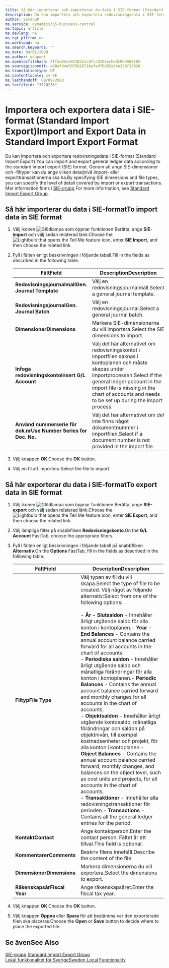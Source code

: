 ```yaml
---
title: Så här importerar och exporterar du data i SIE-format (Standard Import Export)
description: Du kan importera och exportera redovisningsdata i SIE-format (Standard Import Export).
author: SorenGP
ms.service: dynamics365-business-central
ms.topic: article
ms.devlang: na
ms.tgt_pltfrm: na
ms.workload: na
ms.search.keywords: ''
ms.date: 04/01/2020
ms.author: edupont
ms.openlocfilehash: 8ffaa84ce02382a1cdfcc01b3ecb8dc8b4504502
ms.sourcegitcommit: a80afd4e5075018716efad76d82a54e158f1392d
ms.translationtype: HT
ms.contentlocale: sv-SE
ms.lasthandoff: 09/09/2020
ms.locfileid: "3778236"
---
```

# <a name="import-and-export-data-in-standard-import-export-format"></a><span data-ttu-id="f7dce-103">Importera och exportera data i SIE-format (Standard Import Export)</span><span class="sxs-lookup"><span data-stu-id="f7dce-103">Import and Export Data in Standard Import Export Format</span></span>
<span data-ttu-id="f7dce-104">Du kan importera och exportera redovisningsdata i SIE-format (Standard Import Export).</span><span class="sxs-lookup"><span data-stu-id="f7dce-104">You can import and export general ledger data according to the standard import export (SIE) format.</span></span> <span data-ttu-id="f7dce-105">Genom att ange SIE-dimensioner och -filtyper kan du ange vilken detaljnivå import- eller exporttransaktionerna ska ha.</span><span class="sxs-lookup"><span data-stu-id="f7dce-105">By specifying SIE dimensions and file types, you can specify the level of detail covered by import or export transactions.</span></span> <span data-ttu-id="f7dce-106">Mer information finns i [SIE-grupp](https://go.microsoft.com/fwlink/?LinkID=164870&clcid=0x41d).</span><span class="sxs-lookup"><span data-stu-id="f7dce-106">For more information, see [Standard Import Export Group](https://go.microsoft.com/fwlink/?LinkID=164870&clcid=0x41d).</span></span>  

## <a name="to-import-data-in-sie-format"></a><span data-ttu-id="f7dce-107">Så här importerar du data i SIE-format</span><span class="sxs-lookup"><span data-stu-id="f7dce-107">To import data in SIE format</span></span>  

1.  <span data-ttu-id="f7dce-108">Välj ikonen ![Glödlampa som öppnar funktionen Berätta](../../media/ui-search/search_small.png "Berätta vad du vill göra"), ange **SIE-import** och välj sedan relaterad länk.</span><span class="sxs-lookup"><span data-stu-id="f7dce-108">Choose the ![Lightbulb that opens the Tell Me feature](../../media/ui-search/search_small.png "Tell me what you want to do") icon, enter **SIE Import**, and then choose the related link.</span></span>  
2.  <span data-ttu-id="f7dce-109">Fyll i fälten enligt beskrivningen i följande tabell.</span><span class="sxs-lookup"><span data-stu-id="f7dce-109">Fill in the fields as described in the following table.</span></span>  

    |<span data-ttu-id="f7dce-110">Fält</span><span class="sxs-lookup"><span data-stu-id="f7dce-110">Field</span></span>|<span data-ttu-id="f7dce-111">Description</span><span class="sxs-lookup"><span data-stu-id="f7dce-111">Description</span></span>|  
    |---------------------------------|---------------------------------------|  
    |<span data-ttu-id="f7dce-112">**Redovisningsjournalmall**</span><span class="sxs-lookup"><span data-stu-id="f7dce-112">**Gen. Journal Template**</span></span>|<span data-ttu-id="f7dce-113">Välj en redovisningsjournalmall.</span><span class="sxs-lookup"><span data-stu-id="f7dce-113">Select a general journal template.</span></span>|  
    |<span data-ttu-id="f7dce-114">**Redovisningsjournal**</span><span class="sxs-lookup"><span data-stu-id="f7dce-114">**Gen. Journal Batch**</span></span>|<span data-ttu-id="f7dce-115">Välj en redovisningsjournal.</span><span class="sxs-lookup"><span data-stu-id="f7dce-115">Select a general journal batch.</span></span>|  
    |<span data-ttu-id="f7dce-116">**Dimensioner**</span><span class="sxs-lookup"><span data-stu-id="f7dce-116">**Dimensions**</span></span>|<span data-ttu-id="f7dce-117">Markera SIE-dimensionerna du vill importera.</span><span class="sxs-lookup"><span data-stu-id="f7dce-117">Select the SIE dimensions to import.</span></span>|  
    |<span data-ttu-id="f7dce-118">**Infoga redovisningskonto**</span><span class="sxs-lookup"><span data-stu-id="f7dce-118">**Insert G/L Account**</span></span>|<span data-ttu-id="f7dce-119">Välj det här alternativet om redovisningskontot i importfilen saknas i kontoplanen och måste skapas under importprocessen.</span><span class="sxs-lookup"><span data-stu-id="f7dce-119">Select if the general ledger account in the import file is missing in the chart of accounts and needs to be set up during the import process.</span></span>|  
    |<span data-ttu-id="f7dce-120">**Använd nummerserie för dok.nr**</span><span class="sxs-lookup"><span data-stu-id="f7dce-120">**Use Number Series for Doc. No.**</span></span>|<span data-ttu-id="f7dce-121">Välj det här alternativet om det inte finns något dokumentnummer i importfilen.</span><span class="sxs-lookup"><span data-stu-id="f7dce-121">Select if a document number is not provided in the import file.</span></span>|  

3. <span data-ttu-id="f7dce-122">Välj knappen **OK**.</span><span class="sxs-lookup"><span data-stu-id="f7dce-122">Choose the **OK** button.</span></span>
4. <span data-ttu-id="f7dce-123">Välj en fil att importera.</span><span class="sxs-lookup"><span data-stu-id="f7dce-123">Select the file to import.</span></span>  

## <a name="to-export-data-in-sie-format"></a><span data-ttu-id="f7dce-124">Så här exporterar du data i SIE-format</span><span class="sxs-lookup"><span data-stu-id="f7dce-124">To export data in SIE format</span></span>  

1.  <span data-ttu-id="f7dce-125">Välj ikonen ![Glödlampa som öppnar funktionen Berätta](../../media/ui-search/search_small.png "Berätta vad du vill göra"), ange **SIE-export** och välj sedan relaterad länk.</span><span class="sxs-lookup"><span data-stu-id="f7dce-125">Choose the ![Lightbulb that opens the Tell Me feature](../../media/ui-search/search_small.png "Tell me what you want to do") icon, enter **SIE Export**, and then choose the related link.</span></span>  
2.  <span data-ttu-id="f7dce-126">Välj lämpliga filter på snabbfliken **Redovisningskonto**.</span><span class="sxs-lookup"><span data-stu-id="f7dce-126">On the **G/L Account** FastTab, choose the appropriate filters.</span></span>  
3.  <span data-ttu-id="f7dce-127">Fyll i fälten enligt beskrivningen i följande tabell på snabbfliken **Alternativ**.</span><span class="sxs-lookup"><span data-stu-id="f7dce-127">On the **Options** FastTab, fill in the fields as described in the following table.</span></span>  

    |<span data-ttu-id="f7dce-128">Fält</span><span class="sxs-lookup"><span data-stu-id="f7dce-128">Field</span></span>|<span data-ttu-id="f7dce-129">Description</span><span class="sxs-lookup"><span data-stu-id="f7dce-129">Description</span></span>|  
    |---------------------------------|---------------------------------------|  
    |<span data-ttu-id="f7dce-130">**Filtyp**</span><span class="sxs-lookup"><span data-stu-id="f7dce-130">**File Type**</span></span>|<span data-ttu-id="f7dce-131">Välj typen av fil du vill skapa.</span><span class="sxs-lookup"><span data-stu-id="f7dce-131">Select the type of file to be created.</span></span> <span data-ttu-id="f7dce-132">Välj något av följande alternativ:</span><span class="sxs-lookup"><span data-stu-id="f7dce-132">Select from one of the following options:</span></span><br /><br /> <span data-ttu-id="f7dce-133">-   **År - Slutsaldon** - Innehåller årligt utgående saldo för alla konton i kontoplanen.</span><span class="sxs-lookup"><span data-stu-id="f7dce-133">-   **Year - End Balances** - Contains the annual account balance carried forward for all accounts in the chart of accounts.</span></span><br /><span data-ttu-id="f7dce-134">-   **Periodiska saldon** - Innehåller årligt utgående saldo och månatliga förändringar för alla konton i kontoplanen.</span><span class="sxs-lookup"><span data-stu-id="f7dce-134">-   **Periodic Balances** - Contains the annual account balance carried forward and monthly changes for all accounts in the chart of accounts.</span></span><br /><span data-ttu-id="f7dce-135">-   **Objektsaldon** - Innehåller årligt utgående kontosaldo, månatliga förändringar och saldon på objektnivån, till exempel kostnadsenheter och projekt, för alla konton i kontoplanen.</span><span class="sxs-lookup"><span data-stu-id="f7dce-135">-   **Object Balances** - Contains the annual account balance carried forward, monthly changes, and balances on the object level, such as cost units and projects, for all accounts in the chart of accounts.</span></span><br /><span data-ttu-id="f7dce-136">-   **Transaktioner** - Innehåller alla redovisningstransaktioner för perioden.</span><span class="sxs-lookup"><span data-stu-id="f7dce-136">-   **Transactions** - Contains all the general ledger entries for the period.</span></span>|  
    |<span data-ttu-id="f7dce-137">**Kontakt**</span><span class="sxs-lookup"><span data-stu-id="f7dce-137">**Contact**</span></span>|<span data-ttu-id="f7dce-138">Ange kontaktperson.</span><span class="sxs-lookup"><span data-stu-id="f7dce-138">Enter the contact person.</span></span> <span data-ttu-id="f7dce-139">Fältet är ett tillval.</span><span class="sxs-lookup"><span data-stu-id="f7dce-139">This field is optional.</span></span>|  
    |<span data-ttu-id="f7dce-140">**Kommentarer**</span><span class="sxs-lookup"><span data-stu-id="f7dce-140">**Comments**</span></span>|<span data-ttu-id="f7dce-141">Beskriv filens innehåll.</span><span class="sxs-lookup"><span data-stu-id="f7dce-141">Describe the content of the file.</span></span>|  
    |<span data-ttu-id="f7dce-142">**Dimensioner**</span><span class="sxs-lookup"><span data-stu-id="f7dce-142">**Dimensions**</span></span>|<span data-ttu-id="f7dce-143">Markera dimensionerna du vill exportera.</span><span class="sxs-lookup"><span data-stu-id="f7dce-143">Select the dimensions to export.</span></span>|  
    |<span data-ttu-id="f7dce-144">**Räkenskapsår**</span><span class="sxs-lookup"><span data-stu-id="f7dce-144">**Fiscal Year**</span></span>|<span data-ttu-id="f7dce-145">Ange räkenskapsåret.</span><span class="sxs-lookup"><span data-stu-id="f7dce-145">Enter the fiscal tax year.</span></span>|

4. <span data-ttu-id="f7dce-146">Välj knappen **OK**.</span><span class="sxs-lookup"><span data-stu-id="f7dce-146">Choose the **OK** button.</span></span>
5. <span data-ttu-id="f7dce-147">Välj knappen **Öppna** eller **Spara** för att bestämma var den exporterade filen ska placeras.</span><span class="sxs-lookup"><span data-stu-id="f7dce-147">Choose the **Open** or **Save** button to decide where to place the exported file.</span></span>

## <a name="see-also"></a><span data-ttu-id="f7dce-148">Se även</span><span class="sxs-lookup"><span data-stu-id="f7dce-148">See Also</span></span>  
 <span data-ttu-id="f7dce-149">[SIE-grupp](https://go.microsoft.com/fwlink/?LinkID=164870&clcid=0x41d) </span><span class="sxs-lookup"><span data-stu-id="f7dce-149">[Standard Import Export Group](https://go.microsoft.com/fwlink/?LinkID=164870&clcid=0x41d) </span></span>  
 [<span data-ttu-id="f7dce-150">Lokal funktionalitet för Sverige</span><span class="sxs-lookup"><span data-stu-id="f7dce-150">Sweden Local Functionality</span></span>](sweden-local-functionality.md)
